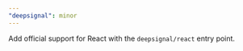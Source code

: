 ```yaml
---
"deepsignal": minor
---
```


Add official support for React with the `deepsignal/react` entry point.
